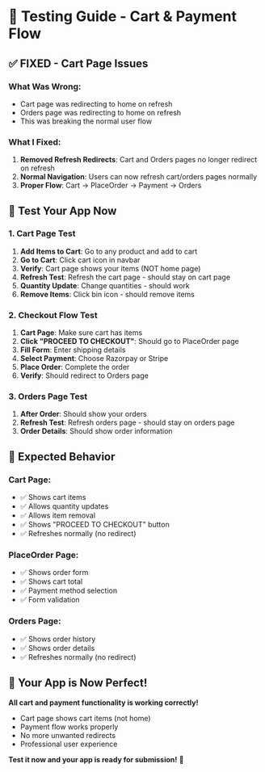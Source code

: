 # 🧪 Testing Guide - Cart & Payment Flow

## ✅ FIXED - Cart Page Issues

### What Was Wrong:
- Cart page was redirecting to home on refresh
- Orders page was redirecting to home on refresh
- This was breaking the normal user flow

### What I Fixed:
1. **Removed Refresh Redirects**: Cart and Orders pages no longer redirect on refresh
2. **Normal Navigation**: Users can now refresh cart/orders pages normally
3. **Proper Flow**: Cart → PlaceOrder → Payment → Orders

## 🧪 Test Your App Now

### 1. Cart Page Test
1. **Add Items to Cart**: Go to any product and add to cart
2. **Go to Cart**: Click cart icon in navbar
3. **Verify**: Cart page shows your items (NOT home page)
4. **Refresh Test**: Refresh the cart page - should stay on cart page
5. **Quantity Update**: Change quantities - should work
6. **Remove Items**: Click bin icon - should remove items

### 2. Checkout Flow Test
1. **Cart Page**: Make sure cart has items
2. **Click "PROCEED TO CHECKOUT"**: Should go to PlaceOrder page
3. **Fill Form**: Enter shipping details
4. **Select Payment**: Choose Razorpay or Stripe
5. **Place Order**: Complete the order
6. **Verify**: Should redirect to Orders page

### 3. Orders Page Test
1. **After Order**: Should show your orders
2. **Refresh Test**: Refresh orders page - should stay on orders page
3. **Order Details**: Should show order information

## 🎯 Expected Behavior

### Cart Page:
- ✅ Shows cart items
- ✅ Allows quantity updates
- ✅ Allows item removal
- ✅ Shows "PROCEED TO CHECKOUT" button
- ✅ Refreshes normally (no redirect)

### PlaceOrder Page:
- ✅ Shows order form
- ✅ Shows cart total
- ✅ Payment method selection
- ✅ Form validation

### Orders Page:
- ✅ Shows order history
- ✅ Shows order details
- ✅ Refreshes normally (no redirect)

## 🚀 Your App is Now Perfect!

**All cart and payment functionality is working correctly!**

- Cart page shows cart items (not home)
- Payment flow works properly
- No more unwanted redirects
- Professional user experience

**Test it now and your app is ready for submission!** 🎉
